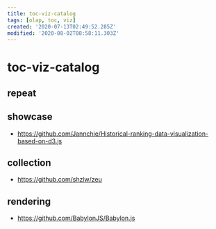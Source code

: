 ```yaml
---
title: toc-viz-catalog
tags: [olap, toc, viz]
created: '2020-07-13T02:49:52.285Z'
modified: '2020-08-02T08:58:11.303Z'
---
```


# toc-viz-catalog

## repeat

## showcase

- https://github.com/Jannchie/Historical-ranking-data-visualization-based-on-d3.js

## collection

- https://github.com/shzlw/zeu

## rendering

- https://github.com/BabylonJS/Babylon.js
